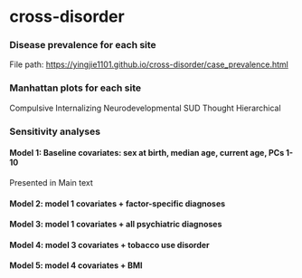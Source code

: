 # cross-disorder

### Disease prevalence for each site
File path: https://yingjie1101.github.io/cross-disorder/case_prevalence.html

### Manhattan plots for each site
Compulsive
Internalizing
Neurodevelopmental
SUD
Thought
Hierarchical

### Sensitivity analyses
#### Model 1: Baseline covariates: sex at birth, median age, current age, PCs 1-10
Presented in Main text
#### Model 2: model 1 covariates + factor-specific diagnoses
#### Model 3: model 1 covariates + all psychiatric diagnoses
#### Model 4: model 3 covariates + tobacco use disorder
#### Model 5: model 4 covariates + BMI

